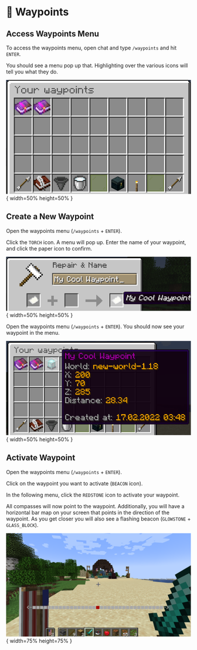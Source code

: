 # :compass: Waypoints

## Access Waypoints Menu

To access the waypoints menu, open chat and type `/waypoints` and hit `ENTER`.

You should see a menu pop up that. Highlighting over the various icons will tell you what they do.

![](img/your_waypoints.png){ width=50% height=50% }

## Create a New Waypoint

Open the waypoints menu (`/waypoints` + `ENTER`).

Click the `TORCH` icon. A menu will pop up. Enter the name of your waypoint, and click the paper icon to confirm.

![](img/creating_a_waypoint.png){ width=50% height=50% }

Open the waypoints menu (`/waypoints` + `ENTER`). You should now see your waypoint in the menu.

![](img/accessing_waypoint.png){ width=50% height=50% }

## Activate Waypoint

Open the waypoints menu (`/waypoints` + `ENTER`).

Click on the waypoint you want to activate (`BEACON` icon).

In the following menu, click the `REDSTONE` icon to activate your waypoint.

All compasses will now point to the waypoint. Additionally, you will have a horizontal bar map on your screen that points in the direction of the waypoint. As you get closer you will also see a flashing beacon (`GLOWSTONE` + `GLASS_BLOCK`).

![](img/view_waypoint.png){ width=75% height=75% }